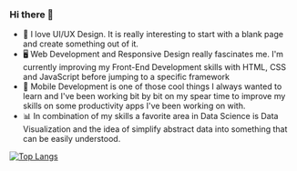 ### Hi there 👋

* 📐 I love UI/UX Design. It is really interesting to start with a blank page and create something out of it.
* 🖥 Web Development and Responsive Design really fascinates me. I'm currently improving my Front-End Development skills with HTML, CSS and JavaScript before jumping to a specific framework
* 📱 Mobile Development is one of those cool things I always wanted to learn and I've been working bit by bit on my spear time to improve my skills on some productivity apps I've been working on with.
* 📊 In combination of my skills a favorite area in Data Science is Data Visualization and the idea of simplify abstract data into something that can be easily understood.

[![Top Langs](https://github-readme-stats.vercel.app/api/top-langs/?username=curet&layout=compact)](https://github.com/curet/github-readme-stats)

<!--
**curet/curet** is a ✨ _special_ ✨ repository because its `README.md` (this file) appears on your GitHub profile.


Here are some ideas to get you started:

* 🔭 I’m currently working on iOS Development
* 🌱 I’m currently learning SwiftUI
* 👯 I’m looking to collaborate on Machine Learning Projects
* 🤔 I’m looking for help with Web Development
- 💬 Ask me about ...
- 📫 How to reach me: ...
- 😄 Pronouns: ...
- ⚡ Fun fact: ...
-->


